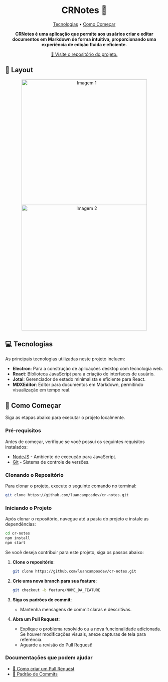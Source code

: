 
<h1 align="center" style="font-weight: bold;">CRNotes 📝</h1>

<p align="center">
  <a href="#technologies">Tecnologias</a> • 
  <a href="#started">Como Começar</a>
</p>

<p align="center">
  <b>CRNotes é uma aplicação que permite aos usuários criar e editar documentos em Markdown de forma intuitiva, proporcionando uma experiência de edição fluida e eficiente.</b>
</p>

<p align="center">
  <a href="https://github.com/luancamposdev/cr-notes">📱 Visite o repositório do projeto.</a>
</p>

<h2 id="layout">🎨 Layout</h2>

<p align="center">
  <img src="https://github.com/user-attachments/assets/df83aa4f-d7d5-4cb6-a7fa-8e5114901045" alt="Imagem 1" width="400px">
  <img src="https://github.com/user-attachments/assets/467d5587-5c36-4dbb-a54c-fb43732f6868" alt="Imagem 2" width="400px">
</p>

<h2 id="technologies">💻 Tecnologias</h2>

As principais tecnologias utilizadas neste projeto incluem:

- **Electron**: Para a construção de aplicações desktop com tecnologia web.
- **React**: Biblioteca JavaScript para a criação de interfaces de usuário.
- **Jotai**: Gerenciador de estado minimalista e eficiente para React.
- **MDXEditor**: Editor para documentos em Markdown, permitindo visualização em tempo real.

<h2 id="started">🚀 Como Começar</h2>

Siga as etapas abaixo para executar o projeto localmente.

<h3>Pré-requisitos</h3>

Antes de começar, verifique se você possui os seguintes requisitos instalados:

- [NodeJS](https://nodejs.org/) - Ambiente de execução para JavaScript.
- [Git](https://git-scm.com/) - Sistema de controle de versões.

<h3>Clonando o Repositório</h3>

Para clonar o projeto, execute o seguinte comando no terminal:

```bash
git clone https://github.com/luancamposdev/cr-notes.git
```

<h3>Iniciando o Projeto</h3>

Após clonar o repositório, navegue até a pasta do projeto e instale as dependências:

```bash
cd cr-notes
npm install
npm start
```

Se você deseja contribuir para este projeto, siga os passos abaixo:

1. **Clone o repositório**:
   ```bash
   git clone https://github.com/luancamposdev/cr-notes.git
   ```

2. **Crie uma nova branch para sua feature**:
   ```bash
   git checkout -b feature/NOME_DA_FEATURE
   ```

3. **Siga os padrões de commit**:
   - Mantenha mensagens de commit claras e descritivas.

4. **Abra um Pull Request**:
   - Explique o problema resolvido ou a nova funcionalidade adicionada. Se houver modificações visuais, anexe capturas de tela para referência.
   - Aguarde a revisão do Pull Request!

<h3>Documentações que podem ajudar</h3>

- [📝 Como criar um Pull Request](https://www.atlassian.com/br/git/tutorials/making-a-pull-request)
- [💾 Padrão de Commits](https://gist.github.com/joshbuchea/6f47e86d2510bce28f8e7f42ae84c716)

